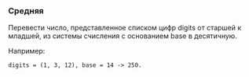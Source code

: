 ### Средняя

Перевести число, представленное списком цифр digits от старшей к младшей,
из системы счисления с основанием base в десятичную.

Например:

    digits = (1, 3, 12), base = 14 -> 250.